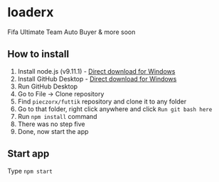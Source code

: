 # loaderx
Fifa Ultimate Team Auto Buyer & more soon

## How to install
1. Install node.js (v9.11.1) - [Direct download for Windows](https://nodejs.org/download/release/v9.11.1/node-v9.11.1-x64.msi)
2. Install GitHub Desktop - [Direct download for Windows](https://central.github.com/deployments/desktop/desktop/latest/win32)
3. Run GitHub Desktop
4. Go to File -> Clone repository
6. Find `pieczorx/futtik` repository and clone it to any folder
7. Go to that folder, right click anywhere and click `Run git bash here`
8. Run `npm install` command
9. There was no step five
10. Done, now start the app

## Start app
Type `npm start`

